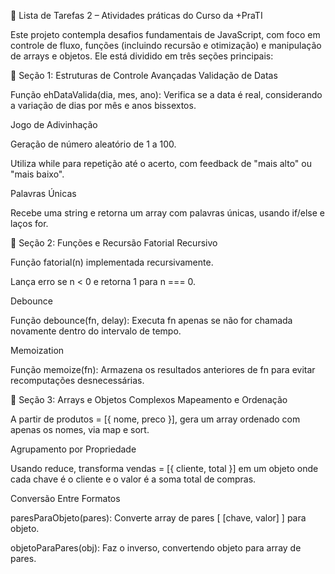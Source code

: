 📘 Lista de Tarefas 2 – Atividades práticas do Curso da +PraTI

Este projeto contempla desafios fundamentais de JavaScript, com foco em controle de fluxo, funções (incluindo recursão e otimização) e manipulação de arrays e objetos. Ele está dividido em três seções principais:

🔁 Seção 1: Estruturas de Controle Avançadas
Validação de Datas

Função ehDataValida(dia, mes, ano): Verifica se a data é real, considerando a variação de dias por mês e anos bissextos.

Jogo de Adivinhação

Geração de número aleatório de 1 a 100.

Utiliza while para repetição até o acerto, com feedback de "mais alto" ou "mais baixo".

Palavras Únicas

Recebe uma string e retorna um array com palavras únicas, usando if/else e laços for.

🔁 Seção 2: Funções e Recursão
Fatorial Recursivo

Função fatorial(n) implementada recursivamente.

Lança erro se n < 0 e retorna 1 para n === 0.

Debounce

Função debounce(fn, delay): Executa fn apenas se não for chamada novamente dentro do intervalo de tempo.

Memoization

Função memoize(fn): Armazena os resultados anteriores de fn para evitar recomputações desnecessárias.

🔁 Seção 3: Arrays e Objetos Complexos
Mapeamento e Ordenação

A partir de produtos = [{ nome, preco }], gera um array ordenado com apenas os nomes, via map e sort.

Agrupamento por Propriedade

Usando reduce, transforma vendas = [{ cliente, total }] em um objeto onde cada chave é o cliente e o valor é a soma total de compras.

Conversão Entre Formatos

paresParaObjeto(pares): Converte array de pares [ [chave, valor] ] para objeto.

objetoParaPares(obj): Faz o inverso, convertendo objeto para array de pares.
